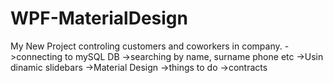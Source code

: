 # WPF-MaterialDesign

My New Project controling customers and coworkers in company.
->connecting to mySQL DB
->searching by name, surname phone etc
->Usin dinamic slidebars
->Material Design
->things to do
->contracts
